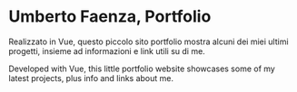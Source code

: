 # Umberto Faenza, Portfolio

Realizzato in Vue, questo piccolo sito portfolio mostra alcuni dei miei ultimi progetti, insieme ad informazioni e link utili su di me.

Developed with Vue, this little portfolio website showcases some of my latest projects, plus info and links about me.
